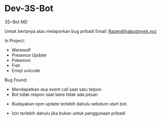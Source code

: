 # Dev-3S-Bot

3S~Bot MD

Untuk bertanya atau melaporkan bug pribadi
Email: Razen@habustnyeh.xyz

In Project:
- Werewolf
- Presence Update
- Pokemon
- Fish
- Emoji unicode

Bug Found:
- Mendapatkan dua event call saat satu telpon
- Bot tidak respon saat lama tidak ada pesan

* Budayakan npm update terlebih dahulu sebelum start bot.

* Izin terlebih dahulu jika bukan untuk penggunaan pribadi
